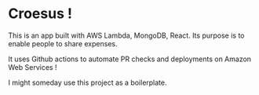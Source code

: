# Croesus !
This is an app built with AWS Lambda, MongoDB, React.
Its purpose is to enable people to share expenses.

It uses Github actions to automate PR checks and deployments on Amazon Web Services !

I might someday use this project as a boilerplate.
